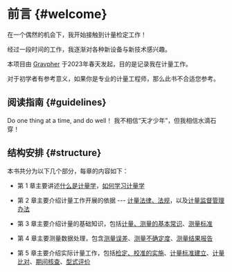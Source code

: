 # 前言 {#welcome}
在一个偶然的机会下，我开始接触到计量检定工作！  

经过一段时间的工作，我逐渐对各种新设备与新技术感兴趣。 

本项目由 [Gravpher](https://www.goujianing.ml) 于2023年春天发起，目的是记录我在计量工作。


对于初学者有参考意义，如果你是专业的计量工程师，那么此书不合适您参考。


## 阅读指南 {#guidelines}

Do one thing at a time, and do well！
我不相信“天才少年”，但我相信水滴石穿！

## 结构安排 {#structure}

本书共分为以下几个部分，每章的内容如下：

- 第 1 章主要讲述[什么是计量学](Ch01/index.md)，[如何学习计量学](Ch01/How_to_learn_metrology.md)  

- 第 2 章主要介绍计量工作开展的依据 --- [计量法律、法规](Ch02/Law_of_metrology/)，以及[计量监督管理办法](http://127.0.0.1:8000/Ch02/Metrology_specification/)

- 第 3 章主要介绍计量的基础知识，包括[计量、测量的基本常识](Ch03/Basic_of_metrology/)、[测量标准](Ch03/Measurement_standard/)

- 第 4 章主要测量数据处理，包含[测量误差](Ch04/measurement_error/)、[测量不确定度](Ch04/measurement_uncertainty/)、[测量结果报告](Ch04/measurement_results/)

- 第 5 章主要介绍实际计量工作，包括[检定、校准的实施](Ch05/verification_calibration/)、[计量标准建立](Ch05/standard_creation/)、[计量比对](Ch05/metrology_comparison/)、[期间核查](Ch05/period_checking/)、[型式评价](Ch05/type_review/)

  

